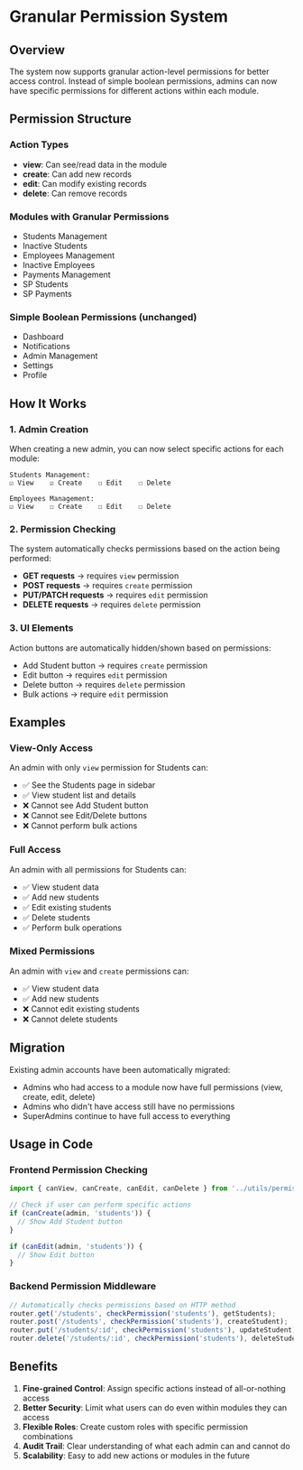 # Granular Permission System

## Overview
The system now supports granular action-level permissions for better access control. Instead of simple boolean permissions, admins can now have specific permissions for different actions within each module.

## Permission Structure

### Action Types
- **view**: Can see/read data in the module
- **create**: Can add new records
- **edit**: Can modify existing records  
- **delete**: Can remove records

### Modules with Granular Permissions
- Students Management
- Inactive Students
- Employees Management
- Inactive Employees
- Payments Management
- SP Students
- SP Payments

### Simple Boolean Permissions (unchanged)
- Dashboard
- Notifications
- Admin Management
- Settings
- Profile

## How It Works

### 1. Admin Creation
When creating a new admin, you can now select specific actions for each module:

```
Students Management:
☑ View    ☑ Create    ☐ Edit    ☐ Delete

Employees Management:
☑ View    ☐ Create    ☐ Edit    ☐ Delete
```

### 2. Permission Checking
The system automatically checks permissions based on the action being performed:

- **GET requests** → requires `view` permission
- **POST requests** → requires `create` permission  
- **PUT/PATCH requests** → requires `edit` permission
- **DELETE requests** → requires `delete` permission

### 3. UI Elements
Action buttons are automatically hidden/shown based on permissions:

- Add Student button → requires `create` permission
- Edit button → requires `edit` permission
- Delete button → requires `delete` permission
- Bulk actions → require `edit` permission

## Examples

### View-Only Access
An admin with only `view` permission for Students can:
- ✅ See the Students page in sidebar
- ✅ View student list and details
- ❌ Cannot see Add Student button
- ❌ Cannot see Edit/Delete buttons
- ❌ Cannot perform bulk actions

### Full Access
An admin with all permissions for Students can:
- ✅ View student data
- ✅ Add new students
- ✅ Edit existing students
- ✅ Delete students
- ✅ Perform bulk operations

### Mixed Permissions
An admin with `view` and `create` permissions can:
- ✅ View student data
- ✅ Add new students
- ❌ Cannot edit existing students
- ❌ Cannot delete students

## Migration
Existing admin accounts have been automatically migrated:
- Admins who had access to a module now have full permissions (view, create, edit, delete)
- Admins who didn't have access still have no permissions
- SuperAdmins continue to have full access to everything

## Usage in Code

### Frontend Permission Checking
```javascript
import { canView, canCreate, canEdit, canDelete } from '../utils/permissions.js';

// Check if user can perform specific actions
if (canCreate(admin, 'students')) {
  // Show Add Student button
}

if (canEdit(admin, 'students')) {
  // Show Edit button
}
```

### Backend Permission Middleware
```javascript
// Automatically checks permissions based on HTTP method
router.get('/students', checkPermission('students'), getStudents);
router.post('/students', checkPermission('students'), createStudent);
router.put('/students/:id', checkPermission('students'), updateStudent);
router.delete('/students/:id', checkPermission('students'), deleteStudent);
```

## Benefits
1. **Fine-grained Control**: Assign specific actions instead of all-or-nothing access
2. **Better Security**: Limit what users can do even within modules they can access
3. **Flexible Roles**: Create custom roles with specific permission combinations
4. **Audit Trail**: Clear understanding of what each admin can and cannot do
5. **Scalability**: Easy to add new actions or modules in the future